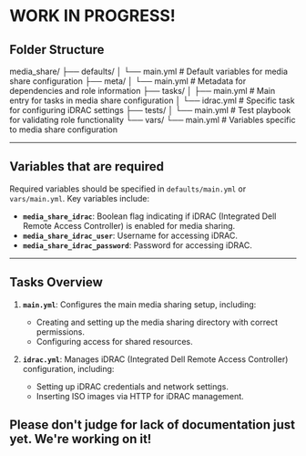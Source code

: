 # WORK IN PROGRESS!
## Folder Structure
media_share/
├── defaults/
│   └── main.yml                  # Default variables for media share configuration
├── meta/
│   └── main.yml                  # Metadata for dependencies and role information
├── tasks/
│   ├── main.yml                  # Main entry for tasks in media share configuration
│   └── idrac.yml                 # Specific task for configuring iDRAC settings
├── tests/
│   └── main.yml                  # Test playbook for validating role functionality
└── vars/
    └── main.yml                  # Variables specific to media share configuration

---

## Variables that are required

Required variables should be specified in `defaults/main.yml` or `vars/main.yml`. Key variables include:

- **`media_share_idrac`**: Boolean flag indicating if iDRAC (Integrated Dell Remote Access Controller) is enabled for media sharing.
- **`media_share_idrac_user`**: Username for accessing iDRAC.
- **`media_share_idrac_password`**: Password for accessing iDRAC.


---

## Tasks Overview

1. **`main.yml`**: Configures the main media sharing setup, including:
   - Creating and setting up the media sharing directory with correct permissions.
   - Configuring access for shared resources.

2. **`idrac.yml`**: Manages iDRAC (Integrated Dell Remote Access Controller) configuration, including:
   - Setting up iDRAC credentials and network settings.
   - Inserting ISO images via HTTP for iDRAC management.

## Please don't judge for lack of documentation just yet. We're working on it!